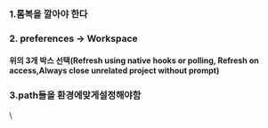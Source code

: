 ### 1.롬복을 깔아야 한다
### 2. preferences -> Workspace 
#### 위의 3개 박스 선택(Refresh using native hooks or polling, Refresh on access,Always close unrelated project without prompt)
### 3.path들을 환경에맞게설정해야함


\\<!--ㄴ -->

